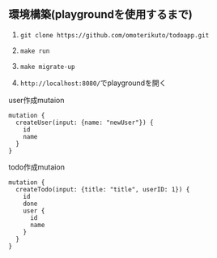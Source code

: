 ## 環境構築(playgroundを使用するまで)

1. `git clone https://github.com/omoterikuto/todoapp.git`

2. `make run`

3. `make migrate-up`

4. `http://localhost:8080/`でplaygroundを開く


user作成mutaion
```
mutation {
  createUser(input: {name: "newUser"}) {
    id
    name
  }
}
```

todo作成mutaion
```
mutation {
  createTodo(input: {title: "title", userID: 1}) {
    id
    done
    user {
      id
      name
    }
  }
}
```
